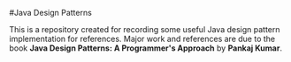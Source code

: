 #Java Design Patterns

This is a repository created for recording some useful Java design pattern implementation for references. Major work and references are due to the book **Java Design Patterns: A Programmer's Approach** by **Pankaj Kumar**.
